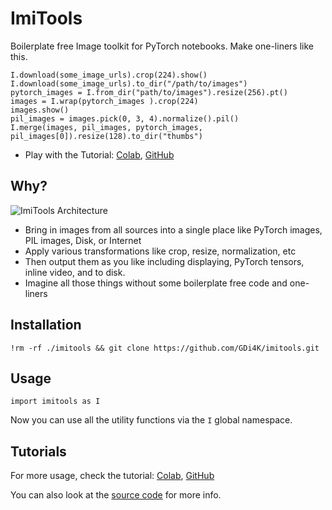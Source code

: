# ImiTools

Boilerplate free Image toolkit for PyTorch notebooks.
Make one-liners like this. 

```
I.download(some_image_urls).crop(224).show()
I.download(some_image_urls).to_dir("/path/to/images")
pytorch_images = I.from_dir("path/to/images").resize(256).pt()
images = I.wrap(pytorch_images ).crop(224)
images.show()
pil_images = images.pick(0, 3, 4).normalize().pil()
I.merge(images, pil_images, pytorch_images, pil_images[0]).resize(128).to_dir("thumbs")
```

* Play with the Tutorial: [Colab](https://colab.research.google.com/github/GDi4K/imitools/blob/main/docs/tutorial.ipynb), [GitHub](./docs/tutorial.ipynb)

## Why?

![ImiTools Architecture](https://user-images.githubusercontent.com/50838/201624511-75381c76-8c2b-4e51-96e8-910ee62b3a24.png)

- Bring in images from all sources into a single place like PyTorch images, PIL images, Disk, or Internet
- Apply various transformations like crop, resize, normalization, etc
- Then output them as you like including displaying, PyTorch tensors, inline video, and to disk.
- Imagine all those things without some boilerplate free code and one-liners

## Installation

```
!rm -rf ./imitools && git clone https://github.com/GDi4K/imitools.git
```

## Usage

```
import imitools as I
```

Now you can use all the utility functions via the `I` global namespace.

## Tutorials

For more usage, check the tutorial: [Colab](https://colab.research.google.com/github/GDi4K/imitools/blob/main/docs/tutorial.ipynb), [GitHub](./docs/tutorial.ipynb)

You can also look at the [source code](./imitools.py) for more info.
